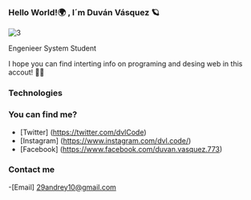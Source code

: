### Hello World!🌍 , I´m Duván Vásquez 🪐

![3](https://user-images.githubusercontent.com/90654984/166862971-05d58484-9d00-4b7b-a6c1-25524d937865.png)

 Engenieer System Student 



I hope you can find interting info on programing and desing web in this accout!  🐱‍🏍


### Technologies 

###  You can find me? 

- [Twitter] (https://twitter.com/dvlCode)
- [Instagram] (https://www.instagram.com/dvl.code/)
- [Facebook] (https://www.facebook.com/duvan.vasquez.773) 


### Contact me

-[Email] 29andrey10@gmail.com 

